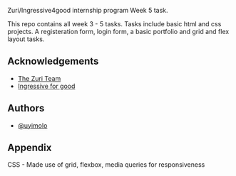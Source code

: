 Zuri/Ingressive4good internship program Week 5 task.

This repo contains all week 3 - 5 tasks. Tasks include basic html and css projects. A registeration form, login form, a basic portfolio and grid and flex layout tasks.

## Acknowledgements

 - [The Zuri Team](https://zuri.team)
 - [Ingressive for good](https://ingressive.org)


## Authors

- [@uyimolo](https://www.github.com/uyimolo)



## Appendix

CSS - Made use of grid, flexbox, media queries for responsiveness

